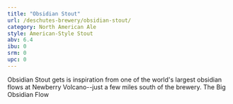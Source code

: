 ```yaml
---
title: "Obsidian Stout"
url: /deschutes-brewery/obsidian-stout/
category: North American Ale
style: American-Style Stout
abv: 6.4
ibu: 0
srm: 0
upc: 0
---
```

Obsidian Stout gets is inspiration from one of the world's largest obsidian flows at Newberry Volcano--just a few miles south of the brewery.  The Big Obsidian Flow
